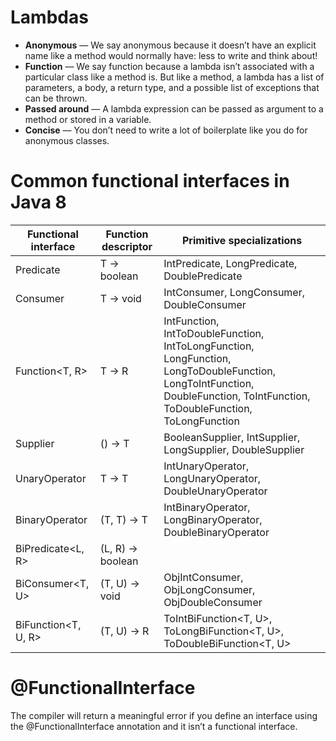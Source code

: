 # Lambdas
- **Anonymous** — We say anonymous because it doesn’t have an explicit name like a method would normally have: less to write and think about!
- **Function** — We say function because a lambda isn’t associated with a particular class like a method is. But like a method, a lambda has a list of parameters, a body, a return type, and a possible list of exceptions that can be thrown.
- **Passed around** — A lambda expression can be passed as argument to a method or stored in a variable.
- **Concise** — You don’t need to write a lot of boilerplate like you do for anonymous classes.


# Common functional interfaces in Java 8
|Functional interface|Function descriptor|Primitive specializations|
|---|---|---|
|Predicate<T>|T -> boolean |IntPredicate, LongPredicate, DoublePredicate|
|Consumer<T> |T -> void    |IntConsumer, LongConsumer, DoubleConsumer|
|Function<T, R> |T -> R|IntFunction<R>, IntToDoubleFunction, IntToLongFunction, LongFunction<R>, LongToDoubleFunction, LongToIntFunction, DoubleFunction<R>, ToIntFunction<T>, ToDoubleFunction<T>, ToLongFunction<T>|
|Supplier<T> |() -> T |BooleanSupplier, IntSupplier, LongSupplier, DoubleSupplier |
|UnaryOperator<T> |T -> T |IntUnaryOperator, LongUnaryOperator, DoubleUnaryOperator  |
|BinaryOperator<T> |(T, T) -> T |IntBinaryOperator, LongBinaryOperator, DoubleBinaryOperator |
|BiPredicate<L, R> |(L, R) -> boolean | | 
|BiConsumer<T, U> |(T, U) -> void |ObjIntConsumer<T>, ObjLongConsumer<T>, ObjDoubleConsumer<T> |
|BiFunction<T, U, R> |(T, U) -> R |ToIntBiFunction<T, U>, ToLongBiFunction<T, U>, ToDoubleBiFunction<T, U> |

# @FunctionalInterface
The compiler will return a meaningful error if you define an interface using the @FunctionalInterface annotation and it isn’t a functional interface. 
